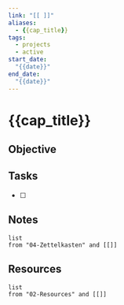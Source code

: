 ```yaml
---
link: "[[ ]]"
aliases: 
  - {{cap_title}}
tags:
  - projects
  - active
start_date:
  "{{date}}"
end_date:
  "{{date}}"
---
```

# {{cap_title}}
## Objective

## Tasks
- [ ] 

## Notes
```dataview
list
from "04-Zettelkasten" and [[]]
```

## Resources
```dataview
list
from "02-Resources" and [[]]
```
